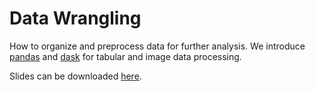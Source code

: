 # Data Wrangling

How to organize and preprocess data for further analysis. We introduce [pandas](https://pandas.pydata.org/docs/user_guide/index.html) and [dask](https://docs.dask.org/en/stable/) for tabular and image data processing.

Slides can be downloaded [here](Delayed_processing.pdf).
